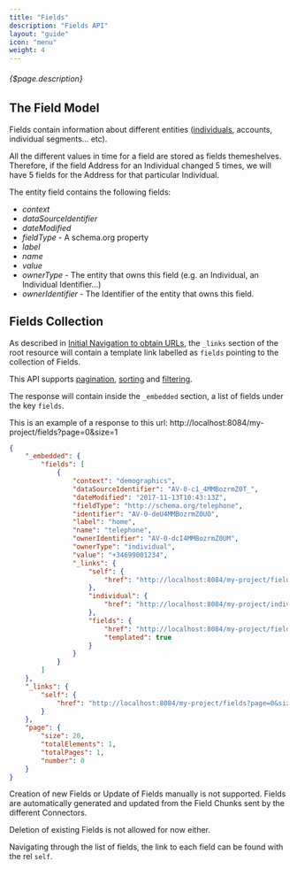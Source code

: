 ```yaml
---
title: "Fields"
description: "Fields API"
layout: "guide"
icon: "menu"
weight: 4
---
```


###### {$page.description}

<article id="1">

## The Field Model

Fields contain information about different entities ([individuals](/docs/individuals), accounts, individual segments... etc).

All the different values in time for a field are stored as fields themeshelves.
Therefore, if the field Address for an Individual changed 5 times, we will have
5 fields for the Address for that particular Individual.

The entity field contains the following fields:
* *context*
* *dataSourceIdentifier*
* *dateModified*
* *fieldType* - A schema.org property
* *label*
* *name*
* *value*
* *ownerType* - The entity that owns this field (e.g. an Individual, an Individual Identifier...)
* *ownerIdentifier* - The Identifier of the entity that owns this field.

</article>


<article id="2">

## Fields Collection

As described in [Initial Navigation to obtain URLs](/docs/general#navigation),
the `_links` section of the root resource will contain a template link labelled as `fields` pointing to the
collection of Fields.

This API supports [pagination](/docs/general#pagination), [sorting](/docs/general#sorting) and [filtering](/docs/general#filtering).

The response will contain inside the `_embedded` section, a list of fields
under the key `fields`.

This is an example of a response to this url: http://localhost:8084/my-project/fields?page=0&size=1

```json
{
    "_embedded": {
        "fields": [
            {
                "context": "demographics",
                "dataSourceIdentifier": "AV-0-c1_4MMBozrmZ0T_",
                "dateModified": "2017-11-13T10:43:13Z",
                "fieldType": "http://schema.org/telephone",
                "identifier": "AV-0-deU4MMBozrmZ0UO",
                "label": "home",
                "name": "telephone",
                "ownerIdentifier": "AV-0-dcI4MMBozrmZ0UM",
                "ownerType": "individual",
                "value": "+34699001234",
                "_links": {
                    "self": {
                        "href": "http://localhost:8084/my-project/fields/AV-0-deU4MMBozrmZ0UO"
                    },
                    "individual": {
                        "href": "http://localhost:8084/my-project/individuals/AV-0-dcI4MMBozrmZ0UM"
                    },
                    "fields": {
                        "href": "http://localhost:8084/my-project/fields{?filter}",
                        "templated": true
                    }
                }
            }
        ]
    },
    "_links": {
        "self": {
            "href": "http://localhost:8084/my-project/fields?page=0&size=1"
        }
    },
    "page": {
        "size": 20,
        "totalElements": 1,
        "totalPages": 1,
        "number": 0
    }
}
```

Creation of new Fields or Update of Fields manually is not supported. Fields are automatically
generated and updated from the Field Chunks sent by the different Connectors.

Deletion of existing Fields is not allowed for now either. 

Navigating through the list of fields, the link to each field can be found with the rel `self`. 

</article>